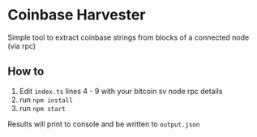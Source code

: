 # Coinbase Harvester

Simple tool to extract coinbase strings from blocks of a connected node (via rpc)

## How to

1. Edit `index.ts` lines 4 - 9 with your bitcoin sv node rpc details
2. run `npm install`
3. run `npm start`

Results will print to console and be written to `output.json`